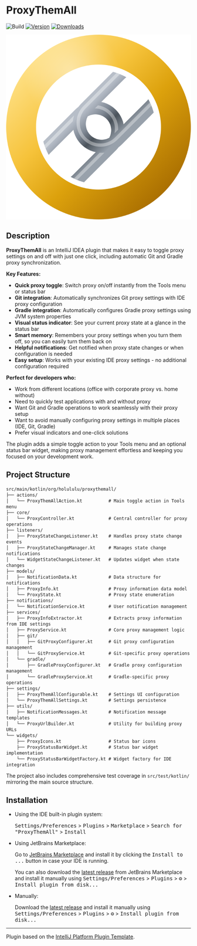 # ProxyThemAll
![Build](https://github.com/HoLuLuLu/ProxyThemAll/workflows/Build/badge.svg)
[![Version](https://img.shields.io/jetbrains/plugin/v/28611-proxythemall.svg)](https://plugins.jetbrains.com/plugin/28611-proxythemall)
[![Downloads](https://img.shields.io/jetbrains/plugin/d/28611-proxythemall.svg)](https://plugins.jetbrains.com/plugin/28611-proxythemall)

![Plugin Icon](src/main/resources/META-INF/pluginIcon.svg)

## Description

<!-- Plugin description -->
__ProxyThemAll__ is an IntelliJ IDEA plugin that makes it easy to toggle proxy settings on and off with just one click,
including automatic Git and Gradle proxy synchronization.

__Key Features:__

- __Quick proxy toggle__: Switch proxy on/off instantly from the Tools menu or status bar
- __Git integration__: Automatically synchronizes Git proxy settings with IDE proxy configuration
- __Gradle integration__: Automatically configures Gradle proxy settings using JVM system properties
- __Visual status indicator__: See your current proxy state at a glance in the status bar
- __Smart memory__: Remembers your proxy settings when you turn them off, so you can easily turn them back on
- __Helpful notifications__: Get notified when proxy state changes or when configuration is needed
- __Easy setup__: Works with your existing IDE proxy settings - no additional configuration required

__Perfect for developers who:__

- Work from different locations (office with corporate proxy vs. home without)
- Need to quickly test applications with and without proxy
- Want Git and Gradle operations to work seamlessly with their proxy setup
- Want to avoid manually configuring proxy settings in multiple places (IDE, Git, Gradle)
- Prefer visual indicators and one-click solutions

The plugin adds a simple toggle action to your Tools menu and an optional status bar widget, making proxy management
effortless and keeping you focused on your development work.
<!-- Plugin description end -->

## Project Structure

```text
src/main/kotlin/org/holululu/proxythemall/
├── actions/
│   └── ProxyThemAllAction.kt          # Main toggle action in Tools menu
├── core/
│   └── ProxyController.kt             # Central controller for proxy operations
├── listeners/
│   ├── ProxyStateChangeListener.kt    # Handles proxy state change events
│   ├── ProxyStateChangeManager.kt     # Manages state change notifications
│   └── WidgetStateChangeListener.kt   # Updates widget when state changes
├── models/
│   ├── NotificationData.kt            # Data structure for notifications
│   ├── ProxyInfo.kt                   # Proxy information data model
│   └── ProxyState.kt                  # Proxy state enumeration
├── notifications/
│   └── NotificationService.kt         # User notification management
├── services/
│   ├── ProxyInfoExtractor.kt          # Extracts proxy information from IDE settings
│   ├── ProxyService.kt                # Core proxy management logic
│   ├── git/
│   │   ├── GitProxyConfigurer.kt      # Git proxy configuration management
│   │   └── GitProxyService.kt         # Git-specific proxy operations
│   └── gradle/
│       ├── GradleProxyConfigurer.kt   # Gradle proxy configuration management
│       └── GradleProxyService.kt      # Gradle-specific proxy operations
├── settings/
│   ├── ProxyThemAllConfigurable.kt    # Settings UI configuration
│   └── ProxyThemAllSettings.kt        # Settings persistence
├── utils/
│   ├── NotificationMessages.kt        # Notification message templates
│   └── ProxyUrlBuilder.kt             # Utility for building proxy URLs
└── widgets/
    ├── ProxyIcons.kt                  # Status bar icons
    ├── ProxyStatusBarWidget.kt        # Status bar widget implementation
    └── ProxyStatusBarWidgetFactory.kt # Widget factory for IDE integration
```

The project also includes comprehensive test coverage in `src/test/kotlin/` mirroring the main source structure.

## Installation

- Using the IDE built-in plugin system:
  
  <kbd>Settings/Preferences</kbd> > <kbd>Plugins</kbd> > <kbd>Marketplace</kbd> > <kbd>Search for "ProxyThemAll"</kbd> >
  <kbd>Install</kbd>
  
- Using JetBrains Marketplace:

  Go to [JetBrains Marketplace](https://plugins.jetbrains.com/plugin/28611-proxythemall) and install it by clicking
  the <kbd>Install to ...</kbd> button in case your IDE is running.

  You can also download the [latest release](https://plugins.jetbrains.com/plugin/28611-proxythemall/versions) from
  JetBrains Marketplace and install it manually using
  <kbd>Settings/Preferences</kbd> > <kbd>Plugins</kbd> > <kbd>⚙️</kbd> > <kbd>Install plugin from disk...</kbd>

- Manually:

  Download the [latest release](https://github.com/HoLuLuLu/ProxyThemAll/releases/latest) and install it manually using
  <kbd>Settings/Preferences</kbd> > <kbd>Plugins</kbd> > <kbd>⚙️</kbd> > <kbd>Install plugin from disk...</kbd>


---
Plugin based on the [IntelliJ Platform Plugin Template][template].

[template]: https://github.com/JetBrains/intellij-platform-plugin-template
[docs:plugin-description]: https://plugins.jetbrains.com/docs/intellij/plugin-user-experience.html#plugin-description-and-presentation
